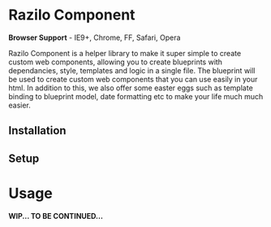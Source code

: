 # Razilo Component


__Browser Support__ - IE9+, Chrome, FF, Safari, Opera


Razilo Component is a helper library to make it super simple to create custom web components, allowing you to create blueprints with dependancies, style, templates and logic in a single file. The blueprint will be used to create custom web components that you can use easily in your html. In addition to this, we also offer some easter eggs such as template binding to blueprint model, date formatting etc to make your life much much easier.


## Installation  




## Setup




# Usage




__WIP... TO BE CONTINUED...__
